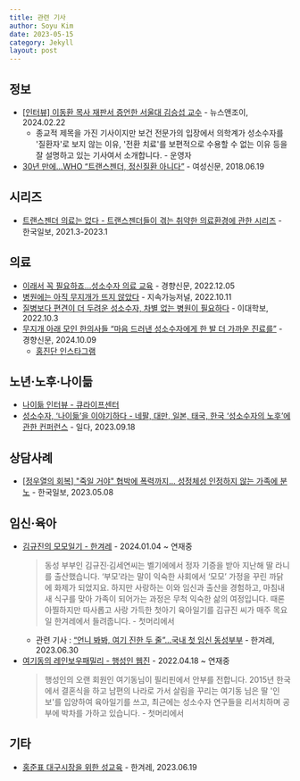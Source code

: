 ```yaml
---
title: 관련 기사
author: Soyu Kim
date: 2023-05-15
category: Jekyll
layout: post
---
```


정보
-----

* [[인터뷰] 이동환 목사 재판서 증언한 서울대 김승섭 교수](https://www.newsnjoy.or.kr/news/articleView.html?idxno=306099) - 뉴스앤조이, 2024.02.22
  * 종교적 제목을 가진 기사이지만 보건 전문가의 입장에서 의학계가 성소수자를 '질환자'로 보지 않는 이유, '전환 치료'를 보편적으로 수용할 수 없는 이유 등을 잘 설명하고 있는 기사여서 소개합니다. - 운영자
* [30년 만에…WHO “트랜스젠더, 정신질환 아니다”](https://www.womennews.co.kr/news/articleView.html?idxno=142782) - 여성신문, 2018.06.19

시리즈
-------------

* [트랜스젠더 의료는 없다 - 트랜스젠더들이 겪는 취약한 의료환경에 관한 시리즈](https://hankookilbo.com/Collect/2273) - 한국일보, 2021.3-2023.1

의료
-------------

* [이래서 꼭 필요하죠…성소수자 의료 교육](https://www.khan.co.kr/national/gender/article/202212052134005) - 경향신문, 2022.12.05 
* [병원에는 아직 무지개가 뜨지 않았다](http://m.sjournal.kr/news/articleView.html?idxno=4855) - 지속가능저널, 2022.10.11
* [질병보다 편견이 더 두려운 성소수자, 차별 없는 병원이 필요하다](https://inews.ewha.ac.kr/news/articleView.html?idxno=70472) - 이대학보, 2022.10.3
* [무지개 아래 모인 한의사들 “마음 드러낸 성소수자에게 한 발 더 가까운 진료를”](https://www.khan.co.kr/article/202410091431001) - 경향신문, 2024.10.09
  * [홍진단 인스타그램](https://www.instagram.com/queer_kmed/)

노년·노후·나이듦
-------------

* [나이듦 인터뷰 - 큐라이프센터](https://qlifecenter.campaignus.me/interview)
* [성소수자, ‘나이듦’을 이야기하다 - 네팔, 대만, 일본, 태국, 한국 ‘성소수자의 노후’에 관한 컨퍼런스](https://www.ildaro.com/9725) - 일다, 2023.09.18

상담사례
-------------

* [[정우열의 회복] "죽일 거야" 협박에 폭력까지... 성정체성 인정하지 않는 가족에 분노](https://www.hankookilbo.com/News/Read/A2023050310380004627) - 한국일보, 2023.05.08

임신·육아
-------------

* [김규진의 모모일기 - 한겨레](https://www.hani.co.kr/arti/SERIES/3124) - 2024.01.04 ~ 연재중
  > 동성 부부인 김규진·김세연씨는 벨기에에서 정자 기증을 받아 지난해 딸 라니를 출산했습니다. ‘부모’라는 말이 익숙한 사회에서 ‘모모’ 가정을 꾸린 까닭에 화제가 되었지요. 하지만 사랑하는 이와 임신과 출산을 경험하고, 마침내 새 식구를 맞아 가족이 되어가는 과정은 무척 익숙한 삶의 여정입니다. 때론 아찔하지만 따사롭고 사랑 가득한 첫아기 육아일기를 김규진 씨가 매주 목요일 한겨레에서 들려줍니다. - 첫머리에서
  * 관련 기사 : [“언니 봐봐, 여기 진한 두 줄”…국내 첫 임신 동성부부](https://www.hani.co.kr/arti/society/women/1098152.html) - 한겨레, 2023.06.30
* [여기동의 레인보우패밀리 - 행성인 웹진](https://lgbtpride.tistory.com/category/%ED%9A%8C%EC%9B%90%20%EC%9D%B4%EC%95%BC%EA%B8%B0/%EC%97%AC%EA%B8%B0%EB%8F%99%EC%9D%98%20%EB%A0%88%EC%9D%B8%EB%B3%B4%EC%9A%B0%ED%8C%A8%EB%B0%80%EB%A6%AC) - 2022.04.18 ~ 연재중
  > 행성인의 오랜 회원인 여기동님이 필리핀에서 안부를 전합니다. 2015년 한국에서 결혼식을 하고 남편의 나라로 가서 살림을 꾸리는 여기동 님은 딸 '인보'를 입양하여 육아일기를 쓰고, 최근에는 성소수자 연구들을 리서치하며 공부에 박차를 가하고 있습니다. - 첫머리에서

기타
----

* [홍준표 대구시장을 위한 성교육](https://www.hani.co.kr/arti/opinion/column/1096544.html) - 한겨레, 2023.06.19
